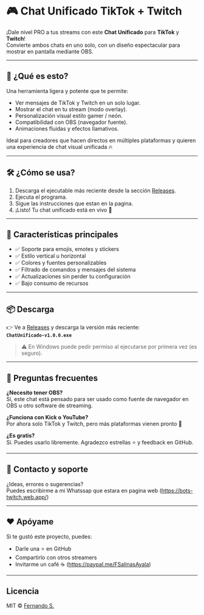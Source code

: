 # 🎮 Chat Unificado TikTok + Twitch

¡Dale nivel PRO a tus streams con este **Chat Unificado** para **TikTok** y **Twitch**!  
Convierte ambos chats en uno solo, con un diseño espectacular para mostrar en pantalla mediante OBS.

---

## 🚀 ¿Qué es esto?

Una herramienta ligera y potente que te permite:
- Ver mensajes de TikTok y Twitch en un solo lugar.
- Mostrar el chat en tu stream (modo overlay).
- Personalización visual estilo gamer / neón.
- Compatibilidad con OBS (navegador fuente).
- Animaciones fluidas y efectos llamativos.

Ideal para creadores que hacen directos en múltiples plataformas y quieren una experiencia de chat visual unificada 🔥

---

## 🛠️ ¿Cómo se usa?

1. Descarga el ejecutable más reciente desde la sección [Releases]([https://github.com/Fernando1106/chat_unificado/releases/tag/v1.1-Beta]).
2. Ejecuta el programa.
3. Sigue las instrucciones que estan en la pagina.
4. ¡Listo! Tu chat unificado está en vivo 🎉

---

## 🧩 Características principales

- ✅ Soporte para emojis, emotes y stickers
- ✅ Estilo vertical u horizontal
- ✅ Colores y fuentes personalizables
- ✅ Filtrado de comandos y mensajes del sistema
- ✅ Actualizaciones sin perder tu configuración
- ✅ Bajo consumo de recursos

---

## 📦 Descarga

👉 Ve a [Releases](https://github.com/tu-usuario/tu-repo/releases) y descarga la versión más reciente:  
**`ChatUnificado-v1.0.0.exe`**

> ⚠️ En Windows puede pedir permiso al ejecutarse por primera vez (es seguro).

---

## 🧠 Preguntas frecuentes

**¿Necesito tener OBS?**  
Sí, este chat está pensado para ser usado como fuente de navegador en OBS u otro software de streaming.

**¿Funciona con Kick o YouTube?**  
Por ahora solo TikTok y Twitch, pero más plataformas vienen pronto 👀

**¿Es gratis?**  
Sí. Puedes usarlo libremente. Agradezco estrellas ⭐ y feedback en GitHub.

---

## 💬 Contacto y soporte

¿Ideas, errores o sugerencias?   
Puedes escribirme a mi Whatssap que estara en pagina web (https://bots-twitch.web.app/)

---

## ❤️ Apóyame

Si te gustó este proyecto, puedes:

- Darle una ⭐ en GitHub
- Compartirlo con otros streamers
- Invitarme un café ☕ (https://paypal.me/FSalinasAyala)

---

## Licencia

MIT © [Fernando S.](https://www.twitch.tv/fernando_s16)
